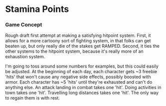 # Stamina Points
### Game Concept

Rough draft first attempt at making a satisfying hitpoint system.
First, it allows for a more cartoony sort of fighting system, in that folks can get beaten up, but only really die of the stakes get RAMPED.
Second, it ties the other systems to the hitpoint system, because it's really more of an exhaustion system.

I'm going to toss around some numbers for examples, but this could easily be adjusted.
At the beginning of each day, each character gets ~3 freebie 'hits' that won't cause any negative side effects, possibly boosted with armor.
Each character has ~5 'hits' until they're exhausted and can't do anything else.
An attack landing in combat takes one 'hit'.
Doing activities in town takes one 'hit'.
Travelling long distances takes one 'hit'.
The only way to regain them is with rest.